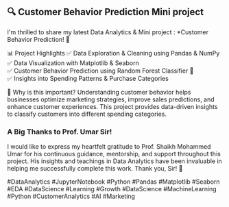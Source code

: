 ## 🔍 Customer Behavior Prediction Mini project

I'm thrilled to share my latest Data Analytics & Mini project : *Customer Behavior Prediction! 🎯  

📊 Project Highlights
✅ Data Exploration & Cleaning using Pandas & NumPy  
✅ Data Visualization with Matplotlib & Seaborn  
✅ Customer Behavior Prediction using Random Forest Classifier 🌟  
✅ Insights into Spending Patterns & Purchase Categories  

📌 Why is this important?
Understanding customer behavior helps businesses optimize marketing strategies, improve sales predictions, and enhance customer experiences. This project provides data-driven insights to classify customers into different spending categories.  

### A Big Thanks to Prof. Umar Sir! 
I would like to express my heartfelt gratitude to Prof. Shaikh Mohammed Umar for his continuous guidance, mentorship, and support throughout this project. His insights and teachings in Data Analytics have been invaluable in helping me successfully complete this work. Thank you, Sir! 🙌  
  
#DataAnalytics #JupyterNotebook #Python #Pandas #Matplotlib #Seaborn #EDA #DataScience #Learning #Growth #DataScience #MachineLearning #Python #CustomerAnalytics #AI #Marketing 
